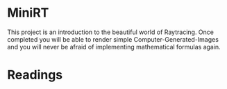 # MiniRT
This project is an introduction to the beautiful world of Raytracing.
Once completed you will be able to render simple Computer-Generated-Images and you
will never be afraid of implementing mathematical formulas again.

# Readings

